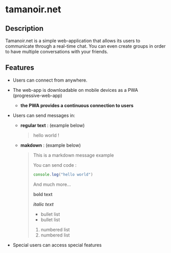 # tamanoir.net

## Description
Tamanoir.net is a simple web-application that allows its users to communicate through a real-time chat. You can even create groups in order to have multiple conversations with your friends.

## Features

- Users can connect from anywhere.
- The web-app is downloadable on mobile devices as a PWA (progressive-web-app)
    - **the PWA provides a continuous connection to users**
- Users can send messages in: 
    - **regular text** : (example below)
        
        >hello world !

    - **makdown** : (example below)

        >This is a markdown message example
        >
        >You can send code :
        >```js
        > console.log("hello world")
        >```
        >And much more...
        >
        > **bold text**
        >
        > ***italic text***
        >
        > - bullet list
        > - bullet list 
        >
        > 1) numbered list
        > 2) numbered list

- Special users can access special features